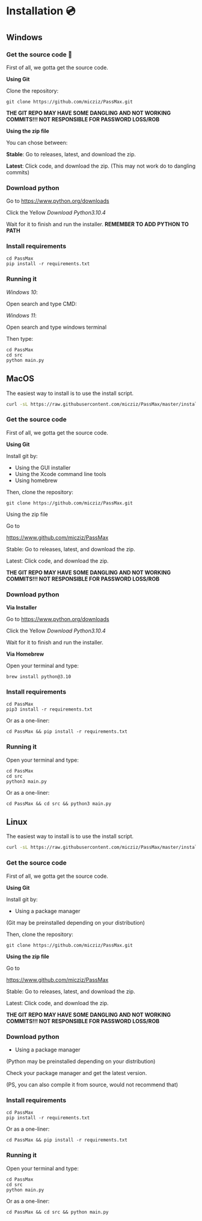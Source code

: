 # Installation 💿 

## Windows 

### Get the source code 💾

First of all, we gotta get the source code.

**Using Git**

Clone the repository:

```
git clone https://github.com/micziz/PassMax.git
```

**THE GIT REPO MAY HAVE SOME DANGLING AND NOT WORKING COMMITS!!! NOT RESPONSIBLE FOR PASSWORD LOSS/ROB**

**Using the zip file**

You can chose between:

**Stable**: Go to releases, latest, and download the zip.

**Latest**: Click code, and download the zip. (This may not work do to dangling commits)


### Download python

Go to https://www.python.org/downloads

Click the Yellow *Download Python3.10.4*

Wait for it to finish and run the installer. **REMEMBER TO ADD PYTHON TO PATH**

### Install requirements

```
cd PassMax
pip install -r requirements.txt
```

### Running it

*Windows 10*:

Open search and type CMD:

*Windows 11*:

Open search and type windows terminal

Then type:

```
cd PassMax
cd src
python main.py
```

## MacOS

The easiest way to install is to use the install script.

```sh
curl -sL https://raw.githubusercontent.com/micziz/PassMax/master/install.sh | sh
```


### Get the source code

First of all, we gotta get the source code.

**Using Git**

Install git by:

- Using the GUI installer
- Using the Xcode command line tools
- Using homebrew

Then, clone the repository:

```
git clone https://github.com/micziz/PassMax.git
```

Using the zip file

Go to

https://www.github.com/micziz/PassMax

Stable: Go to releases, latest, and download the zip.

Latest: Click code, and download the zip.

**THE GIT REPO MAY HAVE SOME DANGLING AND NOT WORKING COMMITS!!! NOT RESPONSIBLE FOR PASSWORD LOSS/ROB**

### Download python

**Via Installer**

Go to https://www.python.org/downloads

Click the Yellow *Download Python3.10.4*

Wait for it to finish and run the installer.

**Via Homebrew**

Open your terminal and type:

```
brew install python@3.10
```

### Install requirements

```
cd PassMax
pip3 install -r requirements.txt
```

Or as a one-liner:

```
cd PassMax && pip install -r requirements.txt
```

### Running it

Open your terminal and type:

```
cd PassMax
cd src
python3 main.py
```

Or as a one-liner:

```
cd PassMax && cd src && python3 main.py
```

## Linux

The easiest way to install is to use the install script.

```sh
curl -sL https://raw.githubusercontent.com/micziz/PassMax/master/install.sh | sh
```

### Get the source code

First of all, we gotta get the source code.

**Using Git**

Install git by:

- Using a package manager

(Git may be preinstalled depending on your distribution)

Then, clone the repository:

```
git clone https://github.com/micziz/PassMax.git
```

**Using the zip file**

Go to

https://www.github.com/micziz/PassMax

Stable: Go to releases, latest, and download the zip.

Latest: Click code, and download the zip.

**THE GIT REPO MAY HAVE SOME DANGLING AND NOT WORKING COMMITS!!! NOT RESPONSIBLE FOR PASSWORD LOSS/ROB**

### Download python

- Using a package manager

(Python may be preinstalled depending on your distribution)

Check your package manager and get the latest version.

(PS, you can also compile it from source, would not recommend that)

### Install requirements

```
cd PassMax
pip install -r requirements.txt
```

Or as a one-liner:

```
cd PassMax && pip install -r requirements.txt
```

### Running it

Open your terminal and type:

```
cd PassMax
cd src
python main.py
```

Or as a one-liner:

```
cd PassMax && cd src && python main.py
```